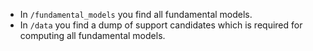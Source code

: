 - In `/fundamental_models` you find all fundamental models.
- In `/data` you find a dump of support candidates which is required for computing all fundamental models.
